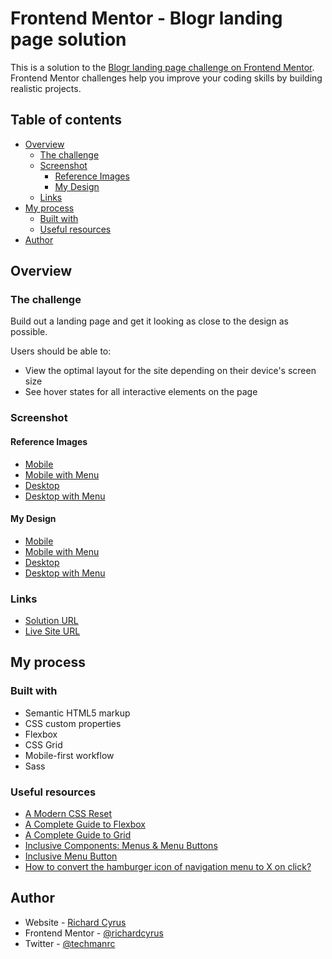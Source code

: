 # Frontend Mentor - Blogr landing page solution

This is a solution to the [Blogr landing page challenge on Frontend Mentor](https://www.frontendmentor.io/challenges/blogr-landing-page-EX2RLAApP). Frontend Mentor challenges help you improve your coding skills by building realistic projects. 

## Table of contents

- [Overview](#overview)
  - [The challenge](#the-challenge)
  - [Screenshot](#screenshot)
    - [Reference Images](#reference-images)
    - [My Design](#my-design)
  - [Links](#links)
- [My process](#my-process)
  - [Built with](#built-with)
  - [Useful resources](#useful-resources)
- [Author](#author)

## Overview

### The challenge

Build out a landing page and get it looking as close to the design as possible.

Users should be able to:

- View the optimal layout for the site depending on their device's screen size
- See hover states for all interactive elements on the page

### Screenshot

#### Reference Images
- [Mobile](./design/reference/mobile-design.jpg)
- [Mobile with Menu](./design/reference/mobile-menu.jpg)
- [Desktop](./design/reference/desktop-design.jpg)
- [Desktop with Menu](./design/reference/active-states.jpg)

#### My Design

- [Mobile](./design/screenshots/blogr_mobile.jpg)
- [Mobile with Menu](./design/screenshots/blogr_mobile_menu.jpg)
- [Desktop](./design/screenshots/blogr_desktop.jpg)
- [Desktop with Menu](./design/screenshots/blogr_desktop_menu.jpg)

### Links

- [Solution URL](https://github.com/richardcyrus/fm-blogr-landing-page)
- [Live Site URL](https://www.richardcyrus.com/fm-blogr-landing-page)

## My process

### Built with

- Semantic HTML5 markup
- CSS custom properties
- Flexbox
- CSS Grid
- Mobile-first workflow
- Sass

### Useful resources

- [A Modern CSS Reset](https://piccalil.li/blog/a-modern-css-reset/)
- [A Complete Guide to Flexbox](https://css-tricks.com/snippets/css/a-guide-to-flexbox/)
- [A Complete Guide to Grid](https://css-tricks.com/snippets/css/complete-guide-grid/)
- [Inclusive Components: Menus & Menu Buttons](https://inclusive-components.design/menus-menu-buttons/)
- [Inclusive Menu Button](https://github.com/Heydon/inclusive-menu-button)
- [How to convert the hamburger icon of navigation menu to X on click?](https://www.geeksforgeeks.org/how-to-convert-the-hamburger-icon-of-navigation-menu-to-x-on-click/)

## Author

- Website - [Richard Cyrus](https://www.richardcyrus.com)
- Frontend Mentor - [@richardcyrus](https://www.frontendmentor.io/profile/richardcyrus)
- Twitter - [@techmanrc](https://www.twitter.com/techmanrc)
